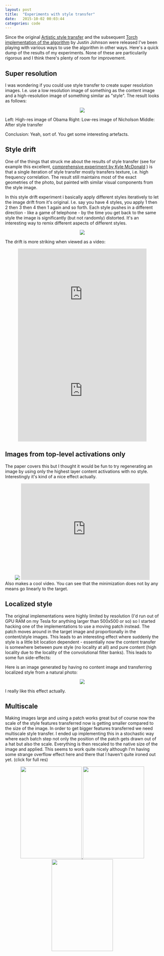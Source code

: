```yaml
---
layout: post
title:  "Experiments with style transfer"
date:   2015-10-02 00:03:44
categories: code
---
```


Since the original [Artistic style transfer](http://arxiv.org/pdf/1508.06576v1.pdf) and the subsequent [Torch implementation of the algorithm](https://github.com/jcjohnson/neural-style) by Justin Johnson were released I've been playing with various ways to use the algorithm in other ways. Here's a quick dump of the results of my experiments. None of these are particularily rigorous and I think there's plenty of room for improvement.

## Super resolution

I was wondering if you could use style transfer to create super resolution images. I.e. use a low resolution image of something as the content image and a high-resolution image of something similar as "style". The result looks as follows:

<center><img src="/assets/obama_nicholson_comparison_125.png"></center>

Left: High-res image of Obama
Right: Low-res image of Nicholson
Middle: After style transfer

Conclusion: Yeah, sort of. You get some interesting artefacts.

## Style drift

One of the things that struck me about the results of style transfer (see for example this excellent, [comprehensive experiment by Kyle McDonald](http://kylemcdonald.net/stylestudies/) ) is that a single iteration of style transfer mostly transfers texture, i.e. high frequency correlation. The result still maintains most of the exact geometries of the photo, but painted with similar visual components from the style image. 

In this style drift experiment i basically apply different styles iteratively to let the image drift from it's original. I.e. say you have 4 styles, you apply 1 then 2 then 3 then 4 then 1 again and so forth. Each style pushes in a different direction - like a game of telephone - by the time you get back to the same style the image is significantly (but not randomly) distorted. It's an interesting way to remix different aspects of different styles. 

<center><img src="/assets/style_drift_montage.jpg"></center>

The drift is more striking when viewed as a video:
<center>
<iframe width="420" height="315" src="https://www.youtube.com/embed/-BpGMHTKTKA" frameborder="0" allowfullscreen></iframe>

<iframe width="420" height="315" src="https://www.youtube.com/embed/dy6JeQjwLNk" frameborder="0" allowfullscreen></iframe>
</center>

## Images from top-level activations only

The paper covers this but I thought it would be fun to try regenerating an image by using only the highest layer content activations with no style. Interestingly it's kind of a nice effect actually.

<center><img src="/assets/margret_layer_15.jpg">
<iframe width="420" height="315" src="https://www.youtube.com/embed/miokBEIH3PI" frameborder="0" allowfullscreen></iframe>
</center>
Also makes a cool video. You can see that the minimization does not by any means go linearly to the target.

## Localized style

The original implementations were highly limited by resolution (I'd run out of GPU RAM on my Tesla for anything larger than 500x500 or so) so I started hacking one of the implementations to use a moving patch instead. The patch moves around in the target image and proportionally in the content/style images. This leads to an interesting effect where suddenly the style is a little bit location dependent - essentially now the content transfer is somewhere between pure style (no locality at all) and pure content (high locality due to the locality of the convolutional filter banks). This leads to some fun side-effects:

Here is an image generated by having no content image and transferring localized style from a natural photo:

<center><img src="/assets/tuebingen_remixed.jpg"></center>

I really like this effect actually.

## Multiscale

Making images large and using a patch works great but of course now the scale of the style features transferred now is getting smaller compared to the size of the image. In order to get bigger features transferred we need multiscale style transfer. I ended up implementing this in a stochastic way where each batch step not only the position of the patch gets drawn out of a hat but also the scale. Everything is then rescaled to the native size of the image and applied. This seems to work quite nicely although I'm having some strange overflow effect here and there that I haven't quite ironed out yet. (click for full res)

<center>
<a href="/assets/tyson_kadinsky_13_sc3.jpg.00000.jpg"    >
<img width="200" height="300" src="/assets/tyson_kadinsky_13_sc3.jpg.00000.jpg"    >
</a>
<a href="/assets/tyson_kadinsky_14_sc3_0.4.jpg.00000.jpg">
<img width="200" height="300" src="/assets/tyson_kadinsky_14_sc3_0.4.jpg.00000.jpg">
</a>
<a href="/assets/tyson_kadinsky_14_sc3_0.8.jpg.00000.jpg">
<img width="200" height="300" src="/assets/tyson_kadinsky_14_sc3_0.8.jpg.00000.jpg">
</a>
</center>



